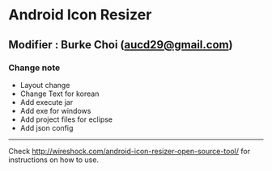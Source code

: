 # Android Icon Resizer

## Modifier : Burke Choi (aucd29@gmail.com)
### Change note
- Layout change
- Change Text for korean
- Add execute jar
- Add exe for windows
- Add project files for eclipse
- Add json config 
 

--------------------------------------------------

Check http://wireshock.com/android-icon-resizer-open-source-tool/ for instructions on how to use.
